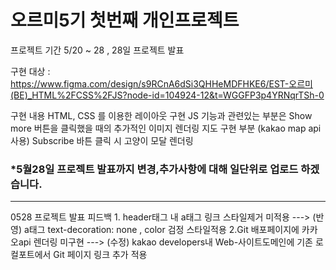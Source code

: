 <h1>오르미5기 첫번째 개인프로젝트</h1>

프로젝트 기간 5/20 ~ 28 , 28일 프로젝트 발표

구현 대상 : https://www.figma.com/design/s9RCnA6dSi3QHHeMDFHKE6/EST-오르미(BE)_HTML%2FCSS%2FJS?node-id=104924-12&t=WGGFP3p4YRNqrTSh-0

구현 내용
HTML, CSS 를 이용한 레이아웃 구현
JS 기능과 관련있는 부분은 Show more 버튼을 클릭했을 때의 추가적인 이미지 렌더링
지도 구현 부분 (kakao map api 사용)
Subscribe 바튼 클릭 시 고양이 모달 렌더링

<h3>*5월28일 프로젝트 발표까지 변경,추가사항에 대해 일단위로 업로드 하겠습니다.</h3>
<hr>
0528 프로젝트 발표 피드백
1. header태그 내 a태그 링크 스타일제거 미적용
---> (반영) a태그 text-decoration: none , color 검정 스타일적용
2.Git 배포페이지에 카카오api 렌더링 미구현
---> (수정) kakao developers내 Web-사이트도메인에 기존 로컬포트에서 Git 페이지 링크 추가 적용
